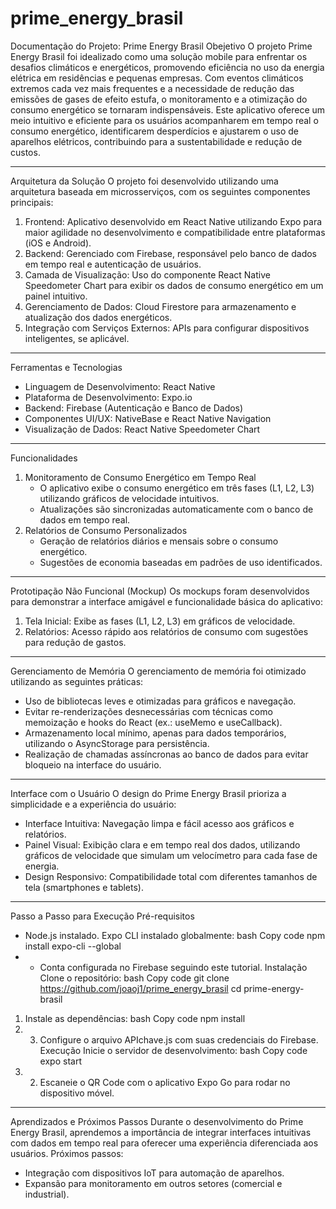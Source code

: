 # prime_energy_brasil

Documentação do Projeto: Prime Energy Brasil
Obejetivo
O projeto Prime Energy Brasil foi idealizado como uma solução mobile para enfrentar os desafios climáticos e energéticos, promovendo eficiência no uso da energia elétrica em residências e pequenas empresas. Com eventos climáticos extremos cada vez mais frequentes e a necessidade de redução das emissões de gases de efeito estufa, o monitoramento e a otimização do consumo energético se tornaram indispensáveis.
Este aplicativo oferece um meio intuitivo e eficiente para os usuários acompanharem em tempo real o consumo energético, identificarem desperdícios e ajustarem o uso de aparelhos elétricos, contribuindo para a sustentabilidade e redução de custos.
________________


Arquitetura da Solução
O projeto foi desenvolvido utilizando uma arquitetura baseada em microsserviços, com os seguintes componentes principais:
1. Frontend: Aplicativo desenvolvido em React Native utilizando Expo para maior agilidade no desenvolvimento e compatibilidade entre plataformas (iOS e Android).
2. Backend: Gerenciado com Firebase, responsável pelo banco de dados em tempo real e autenticação de usuários.
3. Camada de Visualização: Uso do componente React Native Speedometer Chart para exibir os dados de consumo energético em um painel intuitivo.
4. Gerenciamento de Dados: Cloud Firestore para armazenamento e atualização dos dados energéticos.
5. Integração com Serviços Externos: APIs para configurar dispositivos inteligentes, se aplicável.
________________


Ferramentas e Tecnologias
* Linguagem de Desenvolvimento: React Native
* Plataforma de Desenvolvimento: Expo.io
* Backend: Firebase (Autenticação e Banco de Dados)
* Componentes UI/UX: NativeBase e React Native Navigation
* Visualização de Dados: React Native Speedometer Chart
________________


Funcionalidades
1. Monitoramento de Consumo Energético em Tempo Real
   * O aplicativo exibe o consumo energético em três fases (L1, L2, L3) utilizando gráficos de velocidade intuitivos.
   * Atualizações são sincronizadas automaticamente com o banco de dados em tempo real.
2. Relatórios de Consumo Personalizados
   * Geração de relatórios diários e mensais sobre o consumo energético.
   * Sugestões de economia baseadas em padrões de uso identificados.
________________


Prototipação Não Funcional (Mockup)
Os mockups foram desenvolvidos para demonstrar a interface amigável e funcionalidade básica do aplicativo:
1. Tela Inicial: Exibe as fases (L1, L2, L3) em gráficos de velocidade.
2. Relatórios: Acesso rápido aos relatórios de consumo com sugestões para redução de gastos.
________________


Gerenciamento de Memória
O gerenciamento de memória foi otimizado utilizando as seguintes práticas:
* Uso de bibliotecas leves e otimizadas para gráficos e navegação.
* Evitar re-renderizações desnecessárias com técnicas como memoização e hooks do React (ex.: useMemo e useCallback).
* Armazenamento local mínimo, apenas para dados temporários, utilizando o AsyncStorage para persistência.
* Realização de chamadas assíncronas ao banco de dados para evitar bloqueio na interface do usuário.
________________


Interface com o Usuário
O design do Prime Energy Brasil prioriza a simplicidade e a experiência do usuário:
* Interface Intuitiva: Navegação limpa e fácil acesso aos gráficos e relatórios.
* Painel Visual: Exibição clara e em tempo real dos dados, utilizando gráficos de velocidade que simulam um velocímetro para cada fase de energia.
* Design Responsivo: Compatibilidade total com diferentes tamanhos de tela (smartphones e tablets).
________________


Passo a Passo para Execução
Pré-requisitos
* Node.js instalado.
Expo CLI instalado globalmente:
bash
Copy code
npm install expo-cli --global
* * Conta configurada no Firebase seguindo este tutorial.
Instalação
Clone o repositório:
bash
Copy code
git clone https://github.com/joaoj1/prime_energy_brasil
cd prime-energy-brasil
1. Instale as dependências:
bash
Copy code
npm install
2. 3. Configure o arquivo APIchave.js com suas credenciais do Firebase.
Execução
Inicie o servidor de desenvolvimento:
bash
Copy code
expo start
1. 2. Escaneie o QR Code com o aplicativo Expo Go para rodar no dispositivo móvel.
________________


Aprendizados e Próximos Passos
Durante o desenvolvimento do Prime Energy Brasil, aprendemos a importância de integrar interfaces intuitivas com dados em tempo real para oferecer uma experiência diferenciada aos usuários.
Próximos passos:
* Integração com dispositivos IoT para automação de aparelhos.
* Expansão para monitoramento em outros setores (comercial e industrial).
